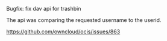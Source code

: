 Bugfix: fix dav api for trashbin

The api was comparing the requested username to the userid.


https://github.com/owncloud/ocis/issues/863

